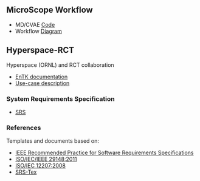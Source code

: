 ## MicroScope Workflow 

* MD/CVAE [Code](https://github.com/hengma1001/CVAE_pilot_MD)
* Workflow [Diagram](https://docs.google.com/drawings/d/1NjNfeQi1ypQ8eVDmS9t4X8S3-Wy4mzcBbcR76Qh-NcE/edit?usp=sharing) 

## Hyperspace-RCT
Hyperspace (ORNL) and RCT collaboration 

* [EnTK documentation](http://radicalentk.readthedocs.io/en/latest/)
* [Use-case description](https://docs.google.com/document/d/1XFgg4rlh7Y2nckH0fkiZTxfauadZn_zSn3sh51kNyKE/edit#)


### System Requirements Specification

* [SRS](https://github.com/radical-collaboration/hyperspace/blob/master/srs_main.tex)

### References 

Templates and documents based on:

* [IEEE Recommended Practice for Software Requirements Specifications](http://ieeexplore.ieee.org.proxy.libraries.rutgers.edu/document/720574/)
* [ISO/IEC/IEEE 29148:2011](https://www.iso.org/standard/45171.html)
* [ISO/IEC 12207:2008](https://www.iso.org/standard/43447.html)
* [SRS-Tex](https://github.com/jpeisenbarth/SRS-Tex)







